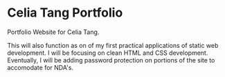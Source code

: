 # Celia Tang Portfolio

Portfolio Website for Celia Tang.

This will also function as on of my first practical applications of static web development. I will be focusing on clean HTML and CSS development. Eventually, I will be adding password protection on portions of the site to accomodate for NDA's.
